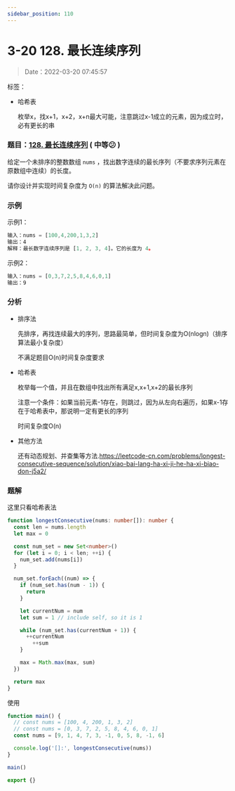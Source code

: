 ```yaml
---
sidebar_position: 110
---
```


# 3-20 128. 最长连续序列

> Date：2022-03-20 07:45:57

标签：

- 哈希表

  枚举x，找x+1，x+2，x+n最大可能，注意跳过x-1成立的元素，因为成立时，必有更长的串

### 题目：[128. 最长连续序列](https://leetcode-cn.com/problems/longest-consecutive-sequence/)  ( 中等:confused: ) 

给定一个未排序的整数数组 `nums` ，找出数字连续的最长序列（不要求序列元素在原数组中连续）的长度。

请你设计并实现时间复杂度为 `O(n)` 的算法解决此问题。

### 示例

示例1：

```ts
输入：nums = [100,4,200,1,3,2]
输出：4
解释：最长数字连续序列是 [1, 2, 3, 4]。它的长度为 4。
```

示例2：

```ts
输入：nums = [0,3,7,2,5,8,4,6,0,1]
输出：9
```

### 分析

- 排序法

  先排序，再找连续最大的序列，思路最简单，但时间复杂度为O(nlogn)（排序算法最小复杂度）

  不满足题目O(n)时间复杂度要求

- 哈希表

  枚举每一个值，并且在数组中找出所有满足x,x+1,x+2的最长序列

  注意一个条件：如果当前元素-1存在，则跳过，因为从左向右遍历，如果x-1存在于哈希表中，那说明一定有更长的序列

  时间复杂度O(n)

- 其他方法

  还有动态规划、并查集等方法.https://leetcode-cn.com/problems/longest-consecutive-sequence/solution/xiao-bai-lang-ha-xi-ji-he-ha-xi-biao-don-j5a2/

### 题解

这里只看哈希表法

```ts
function longestConsecutive(nums: number[]): number {
  const len = nums.length
  let max = 0

  const num_set = new Set<number>()
  for (let i = 0; i < len; ++i) {
    num_set.add(nums[i])
  }

  num_set.forEach((num) => {
    if (num_set.has(num - 1)) {
      return
    }

    let currentNum = num
    let sum = 1 // include self, so it is 1

    while (num_set.has(currentNum + 1)) {
      ++currentNum
        ++sum
    }

    max = Math.max(max, sum)
  })

  return max
}
```

使用

```ts
function main() {
  // const nums = [100, 4, 200, 1, 3, 2]
  // const nums = [0, 3, 7, 2, 5, 8, 4, 6, 0, 1]
  const nums = [9, 1, 4, 7, 3, -1, 0, 5, 8, -1, 6]

  console.log('[]:', longestConsecutive(nums))
}

main()

export {}
```

